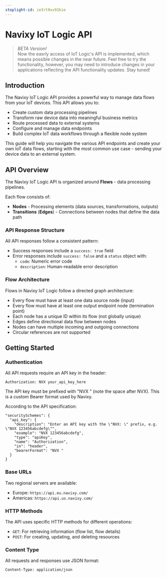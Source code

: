 ```yaml
---
stoplight-id: ie3rt9xv91kie
---
```


# Navixy IoT Logic API

<!-- theme: warning -->
> *BETA Version!* <br>
>Now the easrly access of IoT Logic's API is implemented, which means possible changes in the near future. Feel free to try the functionality, however, you may need to introduce changes in your applications reflecting the API functionality updates. Stay tuned! 

## Introduction

The Navixy IoT Logic API provides a powerful way to manage data flows from your IoT devices. This API allows you to:

- Create custom data processing pipelines
- Transform raw device data into meaningful business metrics
- Route processed data to external systems 
- Configure and manage data endpoints
- Build complex IoT data workflows through a flexible node system

This guide will help you navigate the various API endpoints and create your own IoT data flows, starting with the most common use case - sending your device data to an external system.

## API Overview

The Navixy IoT Logic API is organized around **Flows** - data processing pipelines.

Each flow consists of:
- **Nodes** - Processing elements (data sources, transformations, outputs)
- **Transitions** (**Edges**) - Connections between nodes that define the data path

### API Response Structure

All API responses follow a consistent pattern:

* Success responses include a `success: true` field
* Error responses include `success: false` and a `status` object with:
  * `code`: Numeric error code
  * `description`: Human-readable error description

### Flow Architecture

Flows in Navixy IoT Logic follow a directed graph architecture:

* Every flow must have at least one data source node (input)
* Every flow must have at least one output endpoint node (termination point)
* Each node has a unique ID within its flow (not globally unique)
* Edges define directional data flow between nodes
* Nodes can have multiple incoming and outgoing connections
* Circular references are not supported

## Getting Started

### Authentication

All API requests require an API key in the header:

```
Authorization: NVX your_api_key_here
```

The API key must be prefixed with "NVX " (note the space after NVX). This is a custom Bearer format used by Navixy.

According to the API specification:

```
"securitySchemes": {
  "api_key": {
    "description": "Enter an API key with the \"NVX: \" prefix, e.g. \"NVX 123456abcdefg\"",
    "example": "NVX 123456abcdefg",
    "type": "apiKey",
    "name": "Authorization",
    "in": "header",
    "bearerFormat": "NVX "
  }
}
```

### Base URLs

Two regional servers are available:
- Europe: `https://api.eu.navixy.com/`
- Americas: `https://api.us.navixy.com/`

### HTTP Methods

The API uses specific HTTP methods for different operations:
- `GET`: For retrieving information (flow list, flow details)
- `POST`: For creating, updating, and deleting resources

### Content Type

All requests and responses use JSON format:
```
Content-Type: application/json
```
